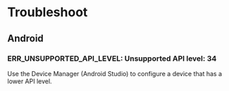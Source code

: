 # Troubleshoot

## Android

### ERR_UNSUPPORTED_API_LEVEL: Unsupported API level: 34

Use the Device Manager (Android Studio) to configure a device that has a lower API level.